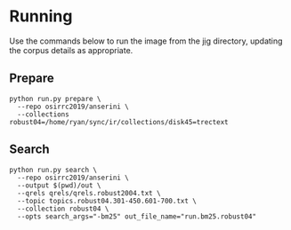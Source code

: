# Running
Use the commands below to run the image from the [jig](https://github.com/osirrc2019/jig) directory, updating the corpus details as appropriate.

## Prepare
```
python run.py prepare \
  --repo osirrc2019/anserini \
  --collections robust04=/home/ryan/sync/ir/collections/disk45=trectext
```

## Search
```
python run.py search \
  --repo osirrc2019/anserini \
  --output $(pwd)/out \
  --qrels qrels/qrels.robust2004.txt \
  --topic topics.robust04.301-450.601-700.txt \
  --collection robust04 \
  --opts search_args="-bm25" out_file_name="run.bm25.robust04"
```
